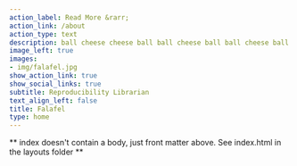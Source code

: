 ```yaml
---
action_label: Read More &rarr;
action_link: /about
action_type: text
description: ball cheese cheese ball ball cheese ball ball cheese ball cheese. cheese cheese ball ball cheese cheese ball, cheese cheese ball cheese, cheese ball ball ball cheese ball ball cheese cheese. ball cheese cheese cheese cheese cheese cheese, cheese, cheese cheese, cheese ball cheese [cheese cheese](https://en.wikipedia.org/wiki/Cheese) ball cheese ball ball cheese cheese cheese ball ball ball ball cheese.
image_left: true
images:
- img/falafel.jpg
show_action_link: true
show_social_links: true
subtitle: Reproducibility Librarian
text_align_left: false
title: Falafel
type: home
---
```


** index doesn't contain a body, just front matter above.
See index.html in the layouts folder **
